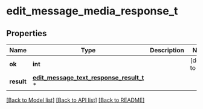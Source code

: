 # edit_message_media_response_t

## Properties
Name | Type | Description | Notes
------------ | ------------- | ------------- | -------------
**ok** | **int** |  | [default to true]
**result** | [**edit_message_text_response_result_t**](edit_message_text_response_result.md) \* |  | 

[[Back to Model list]](../README.md#documentation-for-models) [[Back to API list]](../README.md#documentation-for-api-endpoints) [[Back to README]](../README.md)



